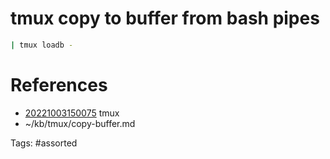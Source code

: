 # tmux copy to buffer from bash pipes
```bash
| tmux loadb -
```

# References
- [20221003150075](/zet/20221003150075/) tmux
- ~/kb/tmux/copy-buffer.md

Tags:
    #assorted

